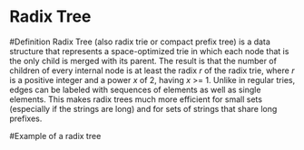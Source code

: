 Radix Tree
=====
#Definition
Radix Tree (also radix trie or compact prefix tree) is a data structure that represents a space-optimized trie in which each node that is the only child is merged with its parent. The result is that the number of children of every internal node is at least the radix *r* of the radix trie, where *r* is a positive integer and a power *x* of 2, having *x* >= 1. Unlike in regular tries, edges can be labeled with sequences of elements as well as single elements. This makes radix trees much more efficient for small sets (especially if the strings are long) and for sets of strings that share long prefixes.

#Example of a radix tree

